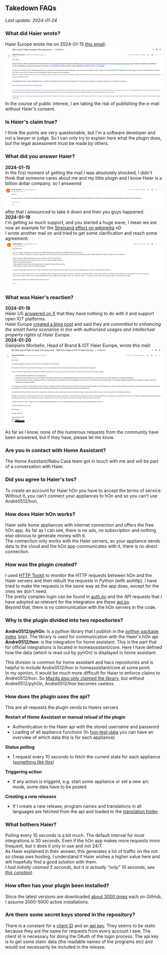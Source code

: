 ## Takedown FAQs

_Last update: 2024-01-24_

### What did Haier wrote?
Haier Europe wrote me on 2024-01-15 [this email](assets/takedown.eml):
![Screenshot of mail](assets/takedown.png)
In the course of public interest, I am taking the risk of publishing the e-mail without Haier's consent.

### Is Haier's claim true?
I think the points are very questionable, but I'm a software developer and not a lawyer or judge. So I can only try to explain here what the plugin does, but the legal assessment must be made by others.

### What did you answer Haier?
**2024-01-15**  
In the first moment of getting the mail I was absolutely shocked, I didn't think that someone cares about me and my little plugin and I know Haier is a billion dollar company, so I answered
![answer 1](assets/answer_1.png)
after that i announced to take it down and then you guys happened.  
**2024-01-19**  
I'm getting so much support, and you started a huge wave, I mean we are now an example for the [Streisand effect on wikipedia](https://en.wikipedia.org/wiki/List_of_Streisand_effect_examples#By_businesses) xD    
I wrote another mail on and tried to get some clarification and reach some agreement:
![answer 2](assets/answer_2.png)

### What was Haier's reaction?
**2024-01-19**  
Haier US [answered on X](https://www.reddit.com/r/homeassistant/comments/19a615l/haier_us_supports_home_assistant_and_open_iot/) that they have nothing to do with it and support open IOT platforms.  
Haier Europe [created a blog post](https://corporate.haier-europe.com/press-release/hon-app-a-message-about-our-iot-and-ecosystem-vision/) and said they are _committed to enhancing the smart home scenarios in line with authorized usages and intellectual property rights of Haier Europe._  
**2024-01-20**  
Gianpiero Morbello, Head of Brand & IOT Haier Europe, wrote this mail:
![haier response](assets/haier_response.png)  

As far as I know, none of the numerous requests from the community have been answered, but if they have, please let me know.
 
### Are you in contact with Home Assistant?
The Home Assistant/Nabu Casa team got in touch with me and will be part of a conversation with Haier.

### Did you agree to Haier's tos?
To create an account for Haier hOn you have to accept the terms of service. Without it, you can't connect your appliances to hOn and so you can't use Andre0512/hon.

### How does Haier hOn works?
Haier sells home appliances with internet connection and offers the free hOn app. As far as I can see, there is no ads, no subscription and nothing else obvious to generate money with it.  
The connection only works with the Haier servers, so your appliance sends data to the cloud and the hOn app communicates with it, there is no direct connection.

### How was the plugin created?
I used [HTTP Tookit](https://httptoolkit.com/) to monitor the HTTP requests between hOn and the Haier servers and then rebuilt the requests in Python (with aiohttp). I have tried to make the requests in the same way as the app does, except for the ones we don't need.  
The pretty complex login can be found in [auth.py](https://github.com/Andre0512/pyhOn/blob/main/pyhon/connection/auth.py) and the API requests that I have adopted as relevant for the integration are these [api.py](https://github.com/Andre0512/pyhOn/blob/main/pyhon/connection/api.py).  
Beyond that, there is no communication with the hOn servers in the code.

### Why is the plugin divided into two repositories?
**Andre0512/pyhOn**: Is a python library that I publish in the [python package index](https://pypi.org/project/pyhOn/) (pip). The library is used for communication with the Haier's hOn api.  
**Andre0512/hon**: is the integration for home assistant. This is the part that for official integrations is located in homeassistant/core. Here I have defined how the data (which is read out by pyhOn) is displayed in home assistant.   

This division is common for home assistant and hacs repositories and is helpful to include Andre0512/hon in homeassistant/core at some point.  
In my opinion, it would be much more difficult for Haier to enforce claims to Andre0512/hon. So [Mazda also only claimed the library](https://www.home-assistant.io/blog/2023/10/13/removal-of-mazda-connected-services-integration/), but without Andre0512/pyhOn, Andre0512/hon becomes useless.

### How does the plugin uses the api?
This are all requests the plugin sends to Haiers servers  

**Restart of Home Assistant or manual reload of the plugin**
- Authentication to the Haier api with the stored username and password
- Loading of all appliance functions (In [hon-test-data](https://github.com/Andre0512/hon-test-data/tree/main/test_data) you can have an overview of which data this is for each appliance)

**Status polling**
- 1 request every 10 seconds to fetch the current state for each appliance ([something like this](https://github.com/Andre0512/hon-test-data/blob/main/test_data/ac_312/appliance_data.json))

**Triggering action**
- If any action is triggerd, e.g. start some appliance or set a new a/c mode, some data have to be posted

**Creating a new releases**
- If I create a new release, program names and translations in all languages are fetched from the api and loaded to the [translation folder](https://github.com/Andre0512/hon/tree/main/custom_components/hon/translations)

### What bothers Haier?
Polling every 10 seconds is a bit much. The default interval for most integrations is 30 seconds. Even if the hOn app makes more requests more frequent, but it does it only in use and not 24/7.  
As Haier explained in their answer, this generates a lot of traffic on the not so cheap aws hosting. I understand if Haier wishes a higher value here and will hopefully find a good solution with them.  
_I had initially claimed 5 seconds, but it is actually "only" 10 seconds, see [this constant](https://github.com/Andre0512/hon/blob/main/custom_components/hon/const.py#L10)._

### How often has your plugin been installed?
Since the latest versions are downloaded [about 3000 times](https://tooomm.github.io/github-release-stats/?username=Andre0512&repository=hon) each on GitHub, I assume 2000-5000 active installations.

### Are there some secret keys stored in the repository?
There is a constant for a [client ID](https://github.com/Andre0512/pyhOn/blob/main/pyhon/const.py) and an [api key](https://github.com/Andre0512/pyhOn/blob/main/pyhon/const.py). They seems to be static because they are the same for requests from every account I saw.
The client id is necessary for doing the OAuth of the login process. The api key is to get some static data (the readable names of the programs etc) and would not necessarily be included in the release.

